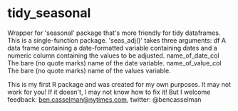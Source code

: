 # tidy_seasonal
Wrapper for 'seasonal' package that's more friendly for tidy dataframes.
This is a single-function package. 
'seas_adj()' takes three arguments:
df  A data frame containing a date-formatted variable containing dates and a numeric column containing the values to be adjusted.
name_of_date_col  The bare (no quote marks) name of the date variable.
name_of_value_col The bare (no quote marks) name of the values variable.

This is my first R package and was created for my own purposes. It may not work for you! If it doesn't, I may not know how to fix it! But I welcome feedback: ben.casselman@nytimes.com, twitter: @bencasselman